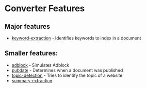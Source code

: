 # Converter Features

## Major features

* [keyword-extraction](keyword-extraction/) - Identifies keywords to index in a document

## Smaller features:

* [adblock](adblock/) - Simulates Adblock
* [pubdate](pubdate/) - Determines when a document was published
* [topic-detection](topic-detection/) - Tries to identify the topic of a website
* [summary-extraction](summary-extraction/) 